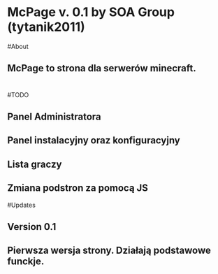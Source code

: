 # McPage v. 0.1 by SOA Group (tytanik2011)
#About
##  McPage to strona dla serwerów minecraft.
#
#TODO
##  Panel Administratora
##  Panel instalacyjny oraz konfiguracyjny
##  Lista graczy
##  Zmiana podstron za pomocą JS
#Updates
##  Version 0.1
##    Pierwsza wersja strony. Działają podstawowe funckje.
  
  

